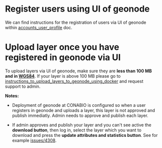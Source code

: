 # Register users using UI of geonode

We can find instructions for the registration of users via UI of geonode within [accounts_user_profile](https://docs.geonode.org/en/master/usage/accounts_user_profile/index.html) doc. 

# Upload layer once you have registered in geonode via UI

To upload layers via UI of geonode, make sure they are **less than 100 MB and in [WGS84](https://spatialreference.org/ref/epsg/wgs-84/)**. If your layer is above 100 MB please go to [instructions_to_upload_layers_to_geonode_using_docker](../instructions_to_upload_layers_to_geonode_using_docker) and request support to admin.

**Notes:** 

* Deployment of geonode at CONABIO is configured so when a user registers in geonode and uploads a layer, this layer is not approved and publish immediatly. Admin needs to approve and publish each layer.

* If admin approves and publish your layer and you can't see active the **download button**, then log in, select the layer which you want to download and press the **update attributes and statistics button**. See for example [issues/4308](https://github.com/GeoNode/geonode/issues/4308).



